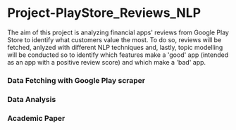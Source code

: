 # Project-PlayStore_Reviews_NLP

The aim of this project is analyzing financial apps' reviews from Google Play Store to identify what customers value the most.
To do so, reviews will be fetched, anlyzed with different NLP techniques and, lastly, topic modelling will be conducted so to identify which features make a 'good' app (intended as an app with a positive review score) and which make a 'bad' app.

### Data Fetching with Google Play scraper

### Data Analysis

### Academic Paper
